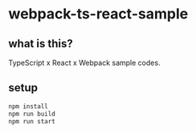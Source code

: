 # webpack-ts-react-sample

## what is this?

TypeScript x React x Webpack sample codes.

## setup

```bash
npm install
npm run build
npm run start
```
